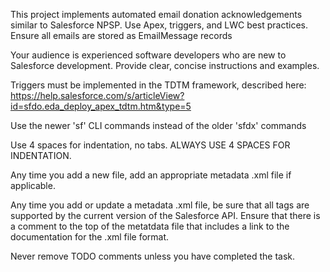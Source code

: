 <!-- Use this file to provide workspace-specific custom instructions to Copilot. For more details, visit https://code.visualstudio.com/docs/copilot/copilot-customization#_use-a-githubcopilotinstructionsmd-file -->

This project implements automated email donation acknowledgements similar to Salesforce NPSP. Use Apex, triggers, and LWC best practices.
Ensure all emails are stored as EmailMessage records

Your audience is experienced software developers who are new to Salesforce development. Provide clear, concise instructions and examples.

Triggers must be implemented in the TDTM framework, described here: https://help.salesforce.com/s/articleView?id=sfdo.eda_deploy_apex_tdtm.htm&type=5

Use the newer 'sf' CLI commands instead of the older 'sfdx' commands

Use 4 spaces for indentation, no tabs. ALWAYS USE 4 SPACES FOR INDENTATION.

Any time you add a new file, add an appropriate metadata .xml file if applicable.

Any time you add or update a metadata .xml file, be sure that all tags are supported by the current version of the Salesforce API. Ensure that there is a comment to the top of the metatdata file that includes a link to the documentation for the .xml file format.

Never remove TODO comments unless you have completed the task.
